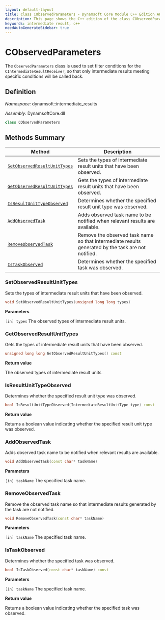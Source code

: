 ```yaml
---
layout: default-layout
title: class CObservedParameters - Dynamsoft Core Module C++ Edition API Reference
description: This page shows the C++ edition of the class CObservedParameters in Dynamsoft Core Module.
keywords: intermediate result, c++
needAutoGenerateSidebar: true
---
```


# CObservedParameters

The `ObservedParameters` class is used to set filter conditions for the `CIntermediateResultReceiver`, so that only intermediate results meeting specific conditions will be called back.

## Definition

*Namespace:* dynamsoft::intermediate_results

*Assembly:* DynamsoftCore.dll

```cpp
class CObservedParameters 
```

## Methods Summary

| Method               | Description |
|----------------------|-------------|
| [`SetObservedResultUnitTypes`](#setobservedresultunittypes) | Sets the types of intermediate result units that have been observed.|
| [`GetObservedResultUnitTypes`](#getobservedresultunittypes) | Gets the types of intermediate result units that have been observed. |
| [`IsResultUnitTypeObserved`](#isresultunittypeobserved) | Determines whether the specified result unit type was observed. |
| [`AddObservedTask`](#addobservedtask) | Adds observed task name to be notified when relevant results are available. |
| [`RemoveObservedTask`](#removeobservedtask) | Remove the observed task name so that intermediate results generated by the task are not notified. |
| [`IsTaskObserved`](#istaskobserved) | Determines whether the specified task was observed. |

### SetObservedResultUnitTypes

Sets the types of intermediate result units that have been observed.

```cpp
void SetObservedResultUnitTypes(unsigned long long types) 
```

**Parameters**

`[in] types` The observed types of intermediate result units.

### GetObservedResultUnitTypes

Gets the types of intermediate result units that have been observed.

```cpp
unsigned long long GetObservedResultUnitTypes() const
```

**Return value**

The observed types of intermediate result units.

### IsResultUnitTypeObserved

Determines whether the specified result unit type was observed.

```cpp
bool IsResultUnitTypeObserved(IntermediateResultUnitType type) const
```

**Return value**

Returns a boolean value indicating whether the specified result unit type was observed.

### AddObservedTask

Adds observed task name to be notified when relevant results are available.

```cpp
void AddObservedTask(const char* taskName)
```

**Parameters**

`[in] taskName` The specified task name.

### RemoveObservedTask

Remove the observed task name so that intermediate results generated by the task are not notified.

```cpp
void RemoveObservedTask(const char* taskName)
```

**Parameters**

`[in] taskName` The specified task name.

### IsTaskObserved

Determines whether the specified task was observed.

```cpp
bool IsTaskObserved(const char* taskName) const
```

**Parameters**

`[in] taskName` The specified task name.

**Return value**

Returns a boolean value indicating whether the specified task was observed.
